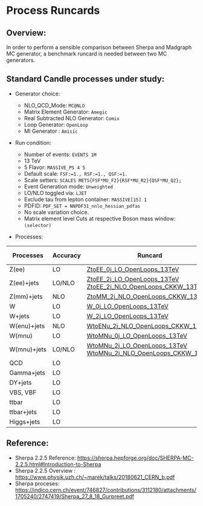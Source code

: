 # Process Runcards

## Overview:

   In order to perform a sensible comparison between Sherpa and Madgraph MC generator, a benchmark runcard is needed between two MC generators.

## Standard Candle processes under study:
   
   - Generator choice:
     - NLO_QCD_Mode: ```MC@NLO```
     - Matrix Element Generator: ```Amegic```
     - Real Subtracted NLO Generator: ```Comix```
     - Loop Generator: ```OpenLoop```
     - MI Generator  : ```Amisic```

   - Run condition:
     - Number of events: ```EVENTS 1M```
     - 13 TeV
     - 5 Flavor: ```MASSIVE_PS 4 5```
     - Default scale: ```FSF:=1., RSF:=1., QSF:=1.```
     - Scale setters: ```SCALES METS{FSF*MU_F2}{RSF*MU_R2}{QSF*MU_Q2};```
     - Event Generation mode: ```Unweighted```
     - LO/NLO toggled via: ```LJET```
     - Exclude tau from lepton container: ```MASSIVE[15] 1```
     - PDFID: ```PDF_SET = NNPDF31_nnlo_hessian_pdfas```
     - No scale variation choice.
     - Matrix element level Cuts at respective Boson mass window: ```(selector)```     

   - Processes:
   
   | Processes | Accuracy | Runcard | Madgraph Validation | Data Validation |  
   | --- | --- | --- | --- | --- |
   | Z(ee)       | LO | [ZtoEE_0j_LO_OpenLoops_13TeV](https://github.com/SiewYan/SherpaGeneration/blob/master/Generator/data/Exclusives/Run.dat_ZtoEE_0j_LO_OpenLoops_13TeV) | | |
   | Z(ee)+jets  | LO/NLO | [ZtoEE_2j_LO_OpenLoops_13TeV](https://github.com/SiewYan/SherpaGeneration/blob/master/Generator/data/Exclusives/Run.dat_ZtoEE_2j_LO_OpenLoops_13TeV) [ZtoEE_2j_NLO_OpenLoops_CKKW_13TeV](https://github.com/SiewYan/SherpaGeneration/blob/master/Generator/data/Exclusives/Run.dat_ZtoEE_2j_NLO_OpenLoops_CKKW_13TeV) | | [ATLAS_2017_I1514251_EL](https://rivet.hepforge.org/analyses/ATLAS_2017_I1514251_EL.html) |
   | Z(mm)+jets  | NLO |  [ZtoMM_2j_NLO_OpenLoops_CKKW_13TeV](https://github.com/SiewYan/SherpaGeneration/blob/master/Generator/data/Exclusives/Run.dat_ZtoMM_2j_NLO_OpenLoops_CKKW_13TeV) | | [ATLAS_2017_I1514251_MU](https://rivet.hepforge.org/analyses/ATLAS_2017_I1514251_MU.html) |
   | W           | LO | [W_0j_LO_OpenLoops_13TeV](https://github.com/SiewYan/SherpaGeneration/blob/master/Generator/data/Inclusives/Run.dat_W_0j_LO_OpenLoops_13TeV)  | | |
   | W+jets      | LO | [W_2j_LO_OpenLoops_13TeV](https://github.com/SiewYan/SherpaGeneration/blob/master/Generator/data/Inclusives/Run.dat_W_2j_LO_OpenLoops_13TeV)  | | [CMS_2017_I1610623](https://rivet.hepforge.org/analyses/CMS_2017_I1610623.html) |  
   | W(enu)+jets | NLO | [WtoENu_2j_NLO_OpenLoops_CKKW_13TeV](https://github.com/SiewYan/SherpaGeneration/blob/master/Generator/data/Exclusives/Run.dat_WtoENu_2j_NLO_OpenLoops_CKKW_13TeV) | | |
   | W(mnu)      | LO | [WtoMNu_0j_LO_OpenLoops_13TeV](https://github.com/SiewYan/SherpaGeneration/blob/master/Generator/data/Exclusives/Run.dat_WtoMNu_0j_LO_OpenLoops_13TeV) | | |
   | W(mnu)+jets | LO/NLO | [WtoMNu_2j_LO_OpenLoops_13TeV](https://github.com/SiewYan/SherpaGeneration/blob/master/Generator/data/Exclusives/Run.dat_WtoMNu_2j_LO_OpenLoops_13TeV) [WtoMNu_2j_NLO_OpenLoops_CKKW_13TeV](https://github.com/SiewYan/SherpaGeneration/blob/master/Generator/data/Exclusives/Run.dat_WtoMNu_2j_NLO_OpenLoops_CKKW_13TeV)  | | |
   | QCD        | LO | | | |
   | Gamma+jets | LO | | | |
   | DY+jets    | LO | | | |
   | VBS, VBF   | LO | | | |
   | ttbar      | LO | | | |	
   | ttbar+jets | LO | | | |
   | Higgs+jets | LO | | | |

## Reference:

   - Sherpa 2.2.5 Reference: https://sherpa.hepforge.org/doc/SHERPA-MC-2.2.5.html#Introduction-to-Sherpa
   - Sherpa 2.2.5 Overview : https://www.physik.uzh.ch/~marek/talks/20180621_CERN_b.pdf
   - Sherpa proceses: https://indico.cern.ch/event/746827/contributions/3112180/attachments/1705240/2747419/Sherpa_27_8_18_Gurpreet.pdf
